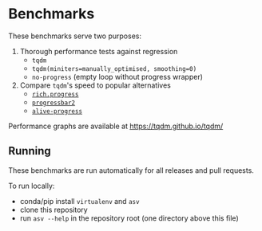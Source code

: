 # Benchmarks

These benchmarks serve two purposes:

1. Thorough performance tests against regression
    - `tqdm`
    - `tqdm(miniters=manually_optimised, smoothing=0)`
    - `no-progress` (empty loop without progress wrapper)
2. Compare `tqdm`'s speed to popular alternatives
    - [`rich.progress`](https://pypi.org/project/rich)
    - [`progressbar2`](https://pypi.org/project/progressbar2)
    - [`alive-progress`](https://pypi.org/project/alive-progress)

Performance graphs are available at <https://tqdm.github.io/tqdm/>

## Running

These benchmarks are run automatically for all releases and pull requests.

To run locally:

- conda/pip install `virtualenv` and `asv`
- clone this repository
- run `asv --help` in the repository root (one directory above this file)

